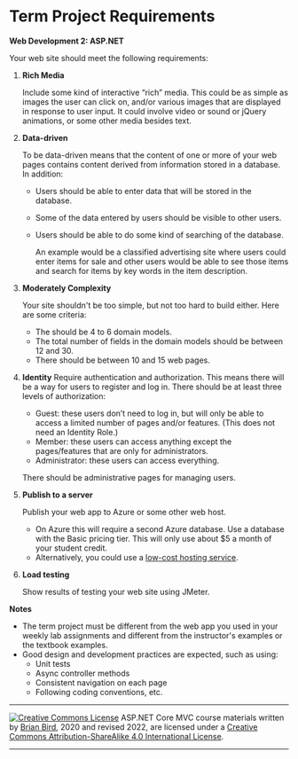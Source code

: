 # Term Project Requirements 

**Web Development 2: ASP.NET**

Your web site should meet the following requirements:

1. **Rich Media**

   Include some kind of interactive “rich” media. This could be as simple as images the user can click on, and/or various images that are displayed in response to user input. It could involve video or sound or jQuery animations, or some other media besides text.

2. **Data-driven**

   To be data-driven means that the content of one or more of your web pages contains content derived from information stored in a database. In addition:

   - Users should be able to enter data that will be stored in the database.
   - Some of the data entered by users should be visible to other users. 
   - Users should be able to do some kind of searching of the database.

     An example would be a classified advertising site where users could enter items for sale and other users would be able to see those items and search for items by key words in the item description.

3. **Moderately Complexity**

   Your site shouldn't be too simple, but not too hard to build either. Here are some criteria:

   - The should be 4 to 6 domain models.
   - The total number of fields in the domain models should be between 12 and 30.
   - There should be between 10 and 15 web pages.

4. **Identity**
   Require authentication and authorization. This means there will be a way for users to register and log in. There should be at least three levels of authorization:

   - Guest: these users don’t need to log in, but will only be able to access a limited number of pages and/or features. (This does not need an Identity Role.)
   - Member: these users can access anything except the pages/features that are only for administrators.
   - Administrator: these users can access everything.

   There should be administrative pages for managing users.

5. **Publish to a server**

   Publish your web app to Azure or some other web host.

   - On Azure this will require a second Azure database. Use a database with the Basic pricing tier. This will only use about $5 a month of your student credit.
   - Alternatively, you could use a [low-cost hosting service](https://birdsbits.wordpress.com/2019/02/18/publishing-an-asp-net-core-web-app-to-a-cheap-windows-hosting-service/). 

6. **Load testing**

   Show results of testing your web site using JMeter.

   

**Notes**

- The term project must be different from the web app you used in your weekly lab assignments and different from the instructor's examples or the textbook examples.
- Good design and development practices are expected, such as using:
  -  Unit tests
  - Async controller methods
  - Consistent navigation on each page
  - Following coding conventions, etc.


 

------

[![Creative Commons License](https://i.creativecommons.org/l/by-sa/4.0/88x31.png)](http://creativecommons.org/licenses/by-sa/4.0/) 
​ASP.NET Core MVC course materials written by [Brian Bird](https://profbird.dev), 2020 and revised 2022, are licensed under a [Creative Commons Attribution-ShareAlike 4.0 International License](http://creativecommons.org/licenses/by-sa/4.0/). 

------

